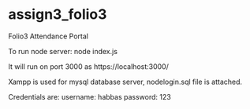# assign3_folio3
Folio3 Attendance Portal

To run node server:
  node index.js
  
It will run on port 3000 as https://localhost:3000/

Xampp is used for mysql database server, nodelogin.sql file is attached.

Credentials are:
  username: habbas
  password: 123

